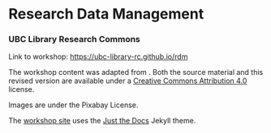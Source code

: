 # Research Data Management
### UBC Library Research Commons
Link to workshop: https://ubc-library-rc.github.io/rdm

The workshop content was adapted from .  Both the source material and this revised version are available under a [Creative Commons Attribution 4.0](https://creativecommons.org/licenses/by/4.0) license.

Images are under the Pixabay License.

The [workshop site](https://ubc-library-rc.github.io/rdm/) uses the [Just the Docs](https://github.com/pmarsceill/just-the-docs) Jekyll theme.

